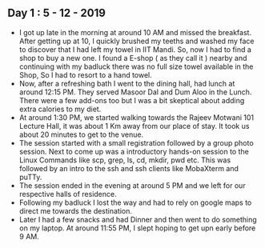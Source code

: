 ## Day 1 : 5 - 12 - 2019

* I got up late in the morning at around 10 AM and missed the breakfast. After getting up at 10, I quickly brushed my teeths and washed my face to discover that I had left my towel in IIT Mandi. So, now I had to find a shop to buy a new one. I found a E-shop ( as they call it ) nearby and continuing with my badluck there was no full size towel available in the Shop, So I had to resort to a hand towel.
* Now, after a refreshing bath I went to the dining hall, had lunch at around 12:15 PM. They served Masoor Dal and Dum Aloo in the Lunch. There were a few add-ons too but I was a bit skeptical about adding extra calories to my diet.
* At around 1:30 PM, we started walking towards the Rajeev Motwani 101 Lecture Hall, it was about 1 Km away from our place of stay. It took us about 20 minutes to get to the venue.
* The session started with a small registration followed by a group photo session. Next to come up was a introductory hands-on session to the Linux Commands like scp, grep, ls, cd, mkdir, pwd etc. This was followed by an intro to the ssh and ssh clients like MobaXterm and puTTy. 
* The session ended in the evening at around 5 PM and we left for our respective halls of residence.
* Following my badluck I lost the way and had to rely on google maps to direct me towards the destination.
* Later I had a few snacks and had Dinner and then went to do something on my laptop. At around 11:55 PM, I slept hoping to get upn early before 9 AM.
